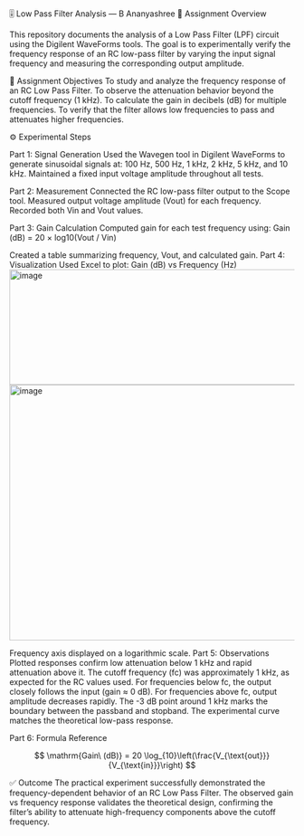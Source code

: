 🎚️ Low Pass Filter Analysis — B Ananyashree
📘 Assignment Overview

This repository documents the analysis of a Low Pass Filter (LPF) circuit using the Digilent WaveForms tools.
The goal is to experimentally verify the frequency response of an RC low-pass filter by varying the input signal frequency and measuring the corresponding output amplitude.

🎯 Assignment Objectives
To study and analyze the frequency response of an RC Low Pass Filter.
To observe the attenuation behavior beyond the cutoff frequency (1 kHz).
To calculate the gain in decibels (dB) for multiple frequencies.
To verify that the filter allows low frequencies to pass and attenuates higher frequencies.

⚙️ Experimental Steps

Part 1: Signal Generation
Used the Wavegen tool in Digilent WaveForms to generate sinusoidal signals at:
100 Hz, 500 Hz, 1 kHz, 2 kHz, 5 kHz, and 10 kHz.
Maintained a fixed input voltage amplitude throughout all tests.

Part 2: Measurement
Connected the RC low-pass filter output to the Scope tool.
Measured output voltage amplitude (Vout) for each frequency.
Recorded both Vin and Vout values.

Part 3: Gain Calculation
Computed gain for each test frequency using:
Gain (dB) = 20 × log10(Vout / Vin)

Created a table summarizing frequency, Vout, and calculated gain.
Part 4: Visualization
Used Excel to plot: Gain (dB) vs Frequency (Hz)
<img width="685" height="204" alt="image" src="https://github.com/user-attachments/assets/efb40f8a-1ce3-4943-b329-9f6f5e185eb9" />
<img width="752" height="452" alt="image" src="https://github.com/user-attachments/assets/8e1e6aea-88b1-4dd3-afae-3b19a962dadd" />

Frequency axis displayed on a logarithmic scale.
Part 5: Observations
Plotted responses confirm low attenuation below 1 kHz and rapid attenuation above it.
The cutoff frequency (fc) was approximately 1 kHz, as expected for the RC values used.
For frequencies below fc, the output closely follows the input (gain ≈ 0 dB).
For frequencies above fc, output amplitude decreases rapidly.
The -3 dB point around 1 kHz marks the boundary between the passband and stopband.
The experimental curve matches the theoretical low-pass response.

Part 6: Formula Reference

$$
\mathrm{Gain\ (dB)} = 20 \log_{10}\left(\frac{V_{\text{out}}}{V_{\text{in}}}\right)
$$

✅ Outcome
The practical experiment successfully demonstrated the frequency-dependent behavior of an RC Low Pass Filter.
The observed gain vs frequency response validates the theoretical design, confirming the filter’s ability to attenuate high-frequency components above the cutoff frequency.

